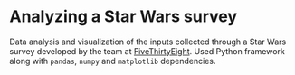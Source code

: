 # Analyzing a Star Wars survey

Data analysis and visualization of the inputs collected through a Star Wars survey developed by the team at [FiveThirtyEight](https://fivethirtyeight.com/). Used Python framework along with `pandas`, `numpy` and `matplotlib` dependencies.
